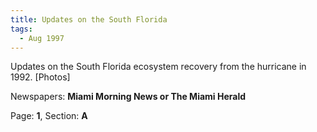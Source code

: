 ```yaml
---  
title: Updates on the South Florida  
tags:  
  - Aug 1997  
---  
```

  
Updates on the South Florida ecosystem recovery from the hurricane in 1992. [Photos]  
  
Newspapers: **Miami Morning News or The Miami Herald**  
  
Page: **1**, Section: **A** 
